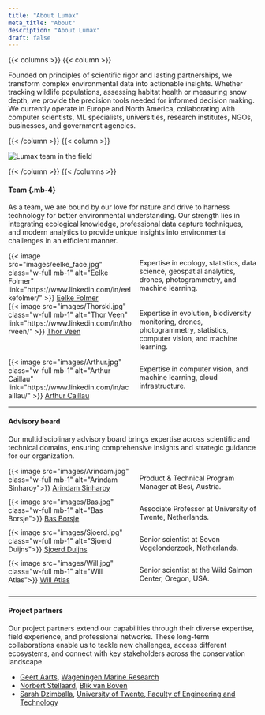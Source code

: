```yaml
---
title: "About Lumax"
meta_title: "About"
description: "About Lumax"
draft: false
---
```


{{< columns >}}
{{< column >}}

Founded on principles of scientific rigor and lasting partnerships, we transform complex environmental data into actionable insights. Whether tracking wildlife populations, assessing habitat health or measuring snow depth, we provide the precision tools needed for informed decision making. We currently operate in Europe and North America, collaborating with computer scientists, ML specialists, universities, research institutes, NGOs, businesses, and government agencies.



{{< /column >}}
{{< column >}}

![Lumax team in the field](/images/ThorEelke.jpg)

{{< /column >}}
{{< /columns >}}

#### Team {.mb-4}

As a team, we are bound by our love for nature and drive to harness technology for better environmental understanding. Our strength lies in integrating ecological knowledge, professional data capture techniques, and modern analytics to provide unique insights into environmental challenges in an efficient manner.

<div class="flex flex-col gap-8">
  <!-- Eelke -->
  <div style="display: grid; grid-template-columns: 250px minmax(0, 1fr); gap: 1rem;">
    <div class="flex flex-col items-start">
      {{< image src="images/eelke_face.jpg" class="w-full mb-1" alt="Eelke Folmer" link="https://www.linkedin.com/in/eelkefolmer/" >}}
      <a href="mailto:eelke@lumax.ai">Eelke Folmer</a>
    </div>
    <div class="pt-6">
      <p>Expertise in ecology, statistics, data science, geospatial analytics, drones, photogrammetry, and machine learning.</p>
    </div>
  </div>

  <!-- Thor -->
  <div style="display: grid; grid-template-columns: 250px minmax(0, 1fr); gap: 1rem;">
    <div class="flex flex-col items-start">
      {{< image src="images/Thorski.jpg" class="w-full mb-1" alt="Thor Veen" link="https://www.linkedin.com/in/thorveen/" >}}
      <a href="mailto:thor@lumax.ai">Thor Veen</a>
    </div>
    <div class="pt-6">
      <p>Expertise in evolution, biodiversity monitoring, drones, photogrammetry, statistics, computer vision, and machine learning.</p>
    </div>
  </div>

  <!-- Arthur -->
  <div style="display: grid; grid-template-columns: 250px minmax(0, 1fr); gap: 1rem;">
    <div class="flex flex-col items-start">
      {{< image src="images/Arthur.jpg" class="w-full mb-1" alt="Arthur Caillau" link="https://www.linkedin.com/in/acaillau/" >}}
      <a href="https://www.earthtoolsmaker.org/">Arthur Caillau</a>
    </div>
    <div class="pt-6">
      <p>Expertise in computer vision, and machine learning, cloud infrastructure.</p>
    </div>
  </div>
</div>


<hr>

#### Advisory board

Our multidisciplinary advisory board brings expertise across scientific and technical domains, ensuring comprehensive insights and strategic guidance for our organization.

<div class="flex flex-col gap-8">
  <!-- Arindam -->
  <div style="display: grid; grid-template-columns: 250px minmax(0, 1fr); gap: 1rem;">
    <div class="flex flex-col items-start">
      {{< image src="images/Arindam.jpg" class="w-full mb-1" alt="Arindam Sinharoy">}}
      <a href="https://www.linkedin.com/in/arindamsinharoy/"> Arindam Sinharoy</a>
    </div>
    <div class="pt-6">
      <p>Product & Technical Program Manager at Besi, Austria.</p>
    </div>
  </div>


  <!-- Bas -->
  <div style="display: grid; grid-template-columns: 250px minmax(0, 1fr); gap: 1rem;">
    <div class="flex flex-col items-start">
      {{< image src="images/Bas.jpg" class="w-full mb-1" alt="Bas Borsje">}}
      <a href="https://www.linkedin.com/in/bas-borsje-3754527/"> Bas Borsje</a>
    </div>
    <div class="pt-6">
      <p>Associate Professor at University of Twente, Netherlands.</p>
    </div>
  </div>


  <!-- Sjoerd -->
  <div style="display: grid; grid-template-columns: 250px minmax(0, 1fr); gap: 1rem;">
    <div class="flex flex-col items-start">
      {{< image src="images/Sjoerd.jpg" class="w-full mb-1" alt="Sjoerd Duijns">}}
      <a href="https://www.linkedin.com/in/sjoerd-duijns-5175689/"> Sjoerd Duijns</a>
    </div>
    <div class="pt-6">
      <p>Senior scientist at Sovon Vogelonderzoek, Netherlands.</p>
    </div>
  </div>

  <!-- Will -->
  <div style="display: grid; grid-template-columns: 250px minmax(0, 1fr); gap: 1rem;">
    <div class="flex flex-col items-start">
      {{< image src="images/Will.jpg" class="w-full mb-1" alt="Will Atlas">}}
      <a href="https://www.linkedin.com/in/william-atlas-0883bba3/"> Will Atlas</a>
    </div>
    <div class="pt-6">
      <p>Senior scientist at the Wild Salmon Center, Oregon, USA.</p>
    </div>
  </div>  


<hr>

#### Project partners

Our project partners extend our capabilities through their diverse expertise, field experience, and professional networks. These long-term collaborations enable us to tackle new challenges, access different ecosystems, and connect with key stakeholders across the conservation landscape.

 
- <a href="https://www.linkedin.com/in/geert-aarts-6b6b42255/"> Geert Aarts</a>, <a href="https://www.wur.nl/nl/onderzoek-resultaten/onderzoeksinstituten/marine-research.htm"> Wageningen Marine Research </a>
- <a href="https://www.linkedin.com/in/norbertstellaard/"> Norbert Stellaard</a>, <a href="https://www.blikvanboven.nl/en/homepage-en/"> Blik van Boven</a>
- <a href="https://www.linkedin.com/in/sarah-dzimballa-21434a1a4/"> Sarah Dzimballa</a>, <a href="https://people.utwente.nl/s.dzimballa"> University of Twente, Faculty of Engineering and Technology</a>